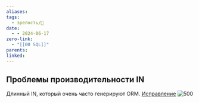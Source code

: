 ```yaml
---
aliases: 
tags:
  - зрелость/🌱
date:
  - - 2024-06-17
zero-link:
  - "[[00 SQL]]"
parents: 
linked: 
---
```

## Проблемы производительности IN
Длинный IN, который очень часто генерируют ORM. [Исправление](Pasted%20image%2020240617132439.png)
![500](Pasted%20image%2020240617132203.png)